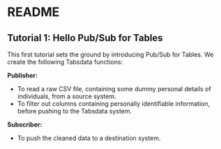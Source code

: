 # README

## Tutorial 1: Hello Pub/Sub for Tables

This first tutorial sets the ground by introducing Pub/Sub for Tables. We create the following Tabsdata functions:

**Publisher:**

* To read a raw CSV file, containing some dummy personal details of individuals, from a source system.
* To filter out columns containing personally identifiable information, before pushing to the Tabsdata system.

**Subscriber:**

* To push the cleaned data to a destination system.
